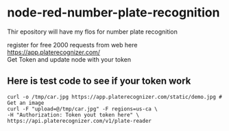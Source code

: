 # node-red-number-plate-recognition
Thir epository will have my flos for number plate recognition

register for free 2000 requests from web here https://app.platerecognizer.com/<br>
Get Token and update node with your token

## Here is test code to see if your token work

    curl -o /tmp/car.jpg https://app.platerecognizer.com/static/demo.jpg # Get an image
    curl -F "upload=@/tmp/car.jpg" -F regions=us-ca \
    -H "Authorization: Token yout token here" \
    https://api.platerecognizer.com/v1/plate-reader

